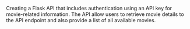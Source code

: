 Creating a Flask API that includes authentication using an API key for movie-related information. The API allow users to retrieve movie details to the API endpoint and also provide a list of all available movies.
